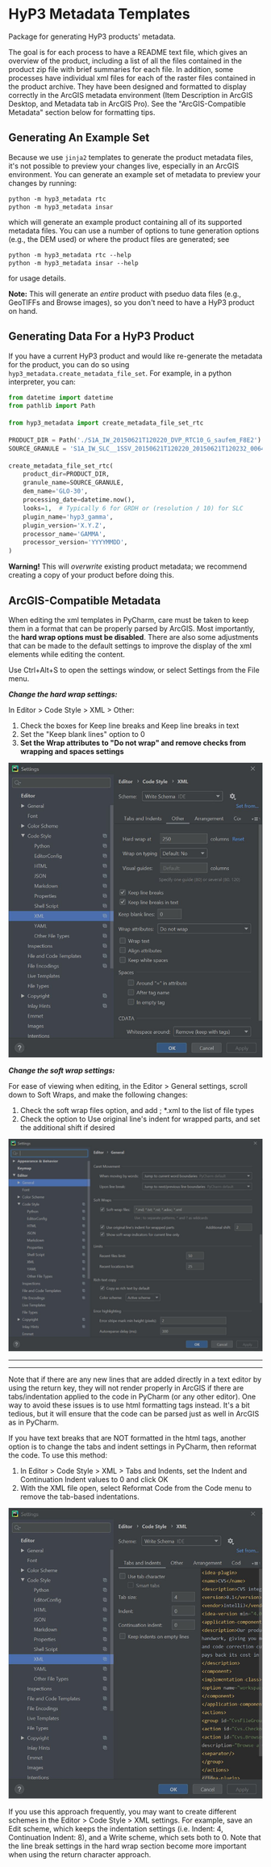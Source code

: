 # HyP3 Metadata Templates

Package for generating HyP3 products' metadata.

The goal is for each process to have a README text file, which gives an overview
of the product, including a list of all the files contained in the product zip
file with brief summaries for each file. In addition, some processes have
individual xml files for each of the raster files contained in the product
archive. They have been designed and formatted to display correctly in the
ArcGIS metadata environment (Item Description in ArcGIS Desktop, and Metadata
tab in ArcGIS Pro).  See the "ArcGIS-Compatible Metadata" section below for
formatting tips.

## Generating An Example Set

Because we use `jinja2` templates to generate the product metadata files, it's
not possible to preview your changes live, especially in an ArcGIS environment.
You can generate an example set of metadata to preview your changes by running:

```
python -m hyp3_metadata rtc
python -m hyp3_metadata insar
```
which will generate an example product containing all of its supported metadata
files. You can use a number of options to tune generation options (e.g., the DEM
used) or where the product files are generated; see
```
python -m hyp3_metadata rtc --help
python -m hyp3_metadata insar --help
```
for usage details. 

**Note:** This will generate an *entire* product with pseduo data files
(e.g., GeoTIFFs and Browse images), so you don't need to have a HyP3 product on
hand.

## Generating Data For a HyP3 Product

If you have a current HyP3 product and would like re-generate the metadata for
the product, you can do so using `hyp3_metadata.create_metadata_file_set`. For
example, in a python interpreter, you can:

```python
from datetime import datetime
from pathlib import Path

from hyp3_metadata import create_metadata_file_set_rtc

PRODUCT_DIR = Path('./S1A_IW_20150621T120220_DVP_RTC10_G_saufem_F8E2')
SOURCE_GRANULE = 'S1A_IW_SLC__1SSV_20150621T120220_20150621T120232_006471_008934_72D8'

create_metadata_file_set_rtc(
    product_dir=PRODUCT_DIR,
    granule_name=SOURCE_GRANULE,
    dem_name='GLO-30',
    processing_date=datetime.now(),
    looks=1,  # Typically 6 for GRDH or (resolution / 10) for SLC
    plugin_name='hyp3_gamma',
    plugin_version='X.Y.Z',
    processor_name='GAMMA',
    processor_version='YYYYMMDD',
)
```

**Warning!** This will *overwrite* existing product metadata; we recommend creating
a copy of your product before doing this.

## ArcGIS-Compatible Metadata

When editing the xml templates in PyCharm, care must be taken to keep them in a
format that can be properly parsed by ArcGIS. Most importantly, the **hard wrap
options must be disabled**. There are also some adjustments that can be made to
the default settings to improve the display of the xml elements while editing
the content.   

Use Ctrl+Alt+S to open the settings window, or select Settings from the File menu.

**_Change the hard wrap settings:_**  

In Editor > Code Style > XML > Other:
1. Check the boxes for Keep line breaks and Keep line breaks in text  
2. Set the "Keep blank lines" option to 0  
3. **Set the Wrap attributes to "Do not wrap" and remove checks from wrapping
   and spaces settings**

![](docs/imgs/Editor_CodeStyle_XML_Other.JPG)

**_Change the soft wrap settings:_**  

For ease of viewing when editing, in the Editor > General settings, scroll down
to Soft Wraps, and make the following changes:  
1. Check the soft wrap files option, and add ; *.xml to the list of file types  
2. Check the option to Use original line's indent for wrapped parts, and set the
   additional shift if desired

![](docs/imgs/Editor_General_SoftWraps.JPG)


**************
**************
Note that if there are any new lines that are added directly in a text editor by
using the return key, they will not render properly in ArcGIS if there are
tabs/indentation applied to the code in PyCharm (or any other editor). One way to
avoid these issues is to use html formatting tags instead. It's a bit tedious,
but it will ensure that the code can be parsed just as well in ArcGIS as in PyCharm.  

If you have text breaks that are NOT formatted in the html tags, another option
is to change the tabs and indent settings in PyCharm, then reformat the code.
To use this method:

1. In Editor > Code Style > XML > Tabs and Indents, set the Indent and 
   Continuation Indent values to 0 and click OK
2. With the XML file open, select Reformat Code from the Code menu to remove the
   tab-based indentations.

![](docs/imgs/Editor_CodeStyle_XML_TabsIndents.JPG)

If you use this approach frequently, you may want to create different schemes in
the Editor > Code Style > XML settings. For example, save an Edit scheme, which
keeps the indentation settings (i.e. Indent: 4, Continuation Indent: 8), and a 
Write scheme, which sets both to 0. Note that the line break settings in the hard
wrap section become more important when using the return character approach.









